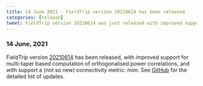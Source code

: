 ```yaml
---
title: 14 June 2021 - FieldTrip version 20210614 has been released
categories: [release]
tweet: FieldTrip version 20210614 was just released with improved support for multi-taper based computation of orthogonalised power correlations, and the multivariate interaction measure (MIM). See http://www.fieldtriptoolbox.org/#14-june-2021
---
```


### 14 June, 2021

FieldTrip version [20210614](http://github.com/fieldtrip/fieldtrip/releases/tag/20210614) has been released, with improved support for multi-taper based computation of orthogonalised power correlations, and with support a (not so new) connectivity metric: mim.
See [GitHub](https://github.com/fieldtrip/fieldtrip/compare/20210610...20210614) for the detailed list of updates.
